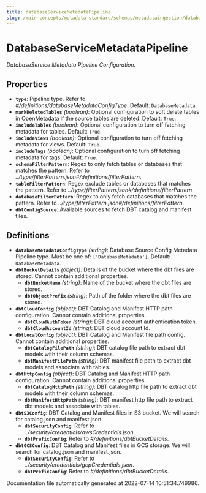 ```yaml
---
title: databaseServiceMetadataPipeline
slug: /main-concepts/metadata-standard/schemas/metadataingestion/databaseservicemetadatapipeline
---
```


# DatabaseServiceMetadataPipeline

*DatabaseService Metadata Pipeline Configuration.*

## Properties

- **`type`**: Pipeline type. Refer to *#/definitions/databaseMetadataConfigType*. Default: `DatabaseMetadata`.
- **`markDeletedTables`** *(boolean)*: Optional configuration to soft delete tables in OpenMetadata if the source tables are deleted. Default: `True`.
- **`includeTables`** *(boolean)*: Optional configuration to turn off fetching metadata for tables. Default: `True`.
- **`includeViews`** *(boolean)*: Optional configuration to turn off fetching metadata for views. Default: `True`.
- **`includeTags`** *(boolean)*: Optional configuration to turn off fetching metadata for tags. Default: `True`.
- **`schemaFilterPattern`**: Regex to only fetch tables or databases that matches the pattern. Refer to *../type/filterPattern.json#/definitions/filterPattern*.
- **`tableFilterPattern`**: Regex exclude tables or databases that matches the pattern. Refer to *../type/filterPattern.json#/definitions/filterPattern*.
- **`databaseFilterPattern`**: Regex to only fetch databases that matches the pattern. Refer to *../type/filterPattern.json#/definitions/filterPattern*.
- **`dbtConfigSource`**: Available sources to fetch DBT catalog and manifest files.
## Definitions

- **`databaseMetadataConfigType`** *(string)*: Database Source Config Metadata Pipeline type. Must be one of: `['DatabaseMetadata']`. Default: `DatabaseMetadata`.
- **`dbtBucketDetails`** *(object)*: Details of the bucket where the dbt files are stored. Cannot contain additional properties.
  - **`dbtBucketName`** *(string)*: Name of the bucket where the dbt files are stored.
  - **`dbtObjectPrefix`** *(string)*: Path of the folder where the dbt files are stored.
- **`dbtCloudConfig`** *(object)*: DBT Catalog and Manifest HTTP path configuration. Cannot contain additional properties.
  - **`dbtCloudAuthToken`** *(string)*: DBT cloud account authentication token.
  - **`dbtCloudAccountId`** *(string)*: DBT cloud account Id.
- **`dbtLocalConfig`** *(object)*: DBT Catalog and Manifest file path config. Cannot contain additional properties.
  - **`dbtCatalogFilePath`** *(string)*: DBT catalog file path to extract dbt models with their column schemas.
  - **`dbtManifestFilePath`** *(string)*: DBT manifest file path to extract dbt models and associate with tables.
- **`dbtHttpConfig`** *(object)*: DBT Catalog and Manifest HTTP path configuration. Cannot contain additional properties.
  - **`dbtCatalogHttpPath`** *(string)*: DBT catalog http file path to extract dbt models with their column schemas.
  - **`dbtManifestHttpPath`** *(string)*: DBT manifest http file path to extract dbt models and associate with tables.
- **`dbtS3Config`**: DBT Catalog and Manifest files in S3 bucket. We will search for catalog.json and manifest.json.
  - **`dbtSecurityConfig`**: Refer to *../security/credentials/awsCredentials.json*.
  - **`dbtPrefixConfig`**: Refer to *#/definitions/dbtBucketDetails*.
- **`dbtGCSConfig`**: DBT Catalog and Manifest files in GCS storage. We will search for catalog.json and manifest.json.
  - **`dbtSecurityConfig`**: Refer to *../security/credentials/gcpCredentials.json*.
  - **`dbtPrefixConfig`**: Refer to *#/definitions/dbtBucketDetails*.


Documentation file automatically generated at 2022-07-14 10:51:34.749986.
